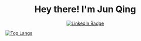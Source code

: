 <h1 align="center">
  Hey there!
I'm Jun Qing
</h1>
<div id="badges" align="center">
  <a href="https://www.linkedin.com/in/junqingchang/">
    <img src="https://img.shields.io/badge/LinkedIn-blue?style=for-the-badge&logo=linkedin&logoColor=white" alt="LinkedIn Badge"/>
  </a>
  <br />
  <img align="center" src="https://komarev.com/ghpvc/?username=junqingchang&style=flat-square&color=blue" alt=""/>  
</div>

[![Top Langs](github-readme-stats-9pb9-637nbx9yt-junqingchang.vercel.app/api/top-langs/?username=junqingchang)](https://github.com/anuraghazra/github-readme-stats)

<!--
**junqingchang/junqingchang** is a ✨ _special_ ✨ repository because its `README.md` (this file) appears on your GitHub profile.

Here are some ideas to get you started:

- 🔭 I’m currently working on ...
- 🌱 I’m currently learning ...
- 👯 I’m looking to collaborate on ...
- 🤔 I’m looking for help with ...
- 💬 Ask me about ...
- 📫 How to reach me: ...
- 😄 Pronouns: ...
- ⚡ Fun fact: ...
-->

